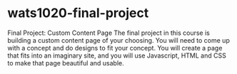 # wats1020-final-project
Final Project: Custom Content Page  The final project in this course is building a custom content page of your choosing. You will need to come up with a concept and do designs to fit your concept. You will create a page that fits into an imaginary site, and you will use Javascript, HTML and CSS to make that page beautiful and usable.
